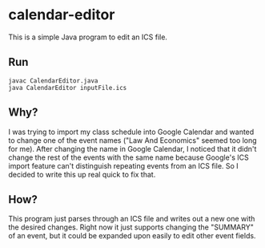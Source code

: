 # calendar-editor
This is a simple Java program to edit an ICS file.

## Run 
```
javac CalendarEditor.java
java CalendarEditor inputFile.ics
```
## Why?
I was trying to import my class schedule into Google Calendar and wanted to change one of the event names ("Law And Economics" seemed too long for me). After changing the name in Google Calendar, I noticed that it didn't change the rest of the events with the same name because Google's ICS import feature can't distinguish repeating events from an ICS file. So I decided to write this up real quick to fix that. 
## How?
This program just parses through an ICS file and writes out a new one with the desired changes. Right now it just supports changing the "SUMMARY" of an event, but it could be expanded upon easily to edit other event fields.